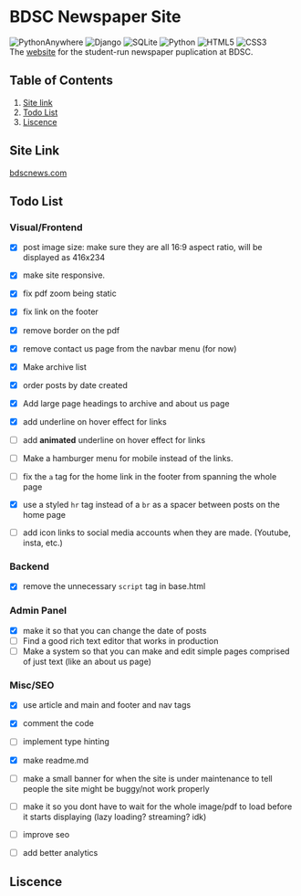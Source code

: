 # BDSC Newspaper Site 
![PythonAnywhere](https://img.shields.io/badge/pythonanywhere-%232F9FD7.svg?style=for-the-badge&logo=pythonanywhere&logoColor=151515)
![Django](https://img.shields.io/badge/django-%23092E20.svg?style=for-the-badge&logo=django&logoColor=white)
![SQLite](https://img.shields.io/badge/sqlite-%2307405e.svg?style=for-the-badge&logo=sqlite&logoColor=white)
![Python](https://img.shields.io/badge/python-3670A0?style=for-the-badge&logo=python&logoColor=ffdd54)
![HTML5](https://img.shields.io/badge/html5-%23E34F26.svg?style=for-the-badge&logo=html5&logoColor=white)
![CSS3](https://img.shields.io/badge/css3-%231572B6.svg?style=for-the-badge&logo=css3&logoColor=white)  
The [website](https://www.bdscnews.com) for the student-run newspaper puplication at BDSC. 

## Table of Contents
1. [Site link](#site-link)
2. [Todo List](#todo-list)
3. [Liscence](#liscence)

## Site Link
[bdscnews.com](https://www.bdscnews.com)


## Todo List
### Visual/Frontend
- [x] post image size: make sure they are all 16:9 aspect ratio, will be displayed as 416x234 
- [x] make site responsive. 
- [x] fix pdf zoom being static 
- [x] fix link on the footer 
- [x] remove border on the pdf 
- [x] remove contact us page from the navbar menu (for now)
- [x] Make archive list 
- [x] order posts by date created
- [x] Add large page headings to archive and about us page
- [x] add underline on hover effect for links
- [ ] add **animated** underline on hover effect for links
- [ ] Make a hamburger menu for mobile instead of the links.
- [ ] fix the `a` tag for the home link in the footer from spanning the whole page
- [x] use a styled `hr` tag instead of a `br` as a spacer between posts on the home page
- [ ] add icon links to social media accounts when they are made. (Youtube, insta, etc.)


### Backend
- [x] remove the unnecessary `script` tag in base.html

### Admin Panel
- [x] make it so that you can change the date of posts
- [ ] Find a good rich text editor that works in production
- [ ] Make a system so that you can make and edit simple pages comprised of just text (like an about us page)

### Misc/SEO
- [x] use article and main and footer and nav tags
- [x] comment the code
- [ ] implement type hinting
- [x] make readme.md
- [ ] make a small banner for when the site is under maintenance to tell people the site might be buggy/not work properly
- [ ] make it so you dont have to wait for the whole image/pdf to load before it starts displaying (lazy loading? streaming? idk)
- [ ] improve seo
- [ ] add better analytics


## Liscence
